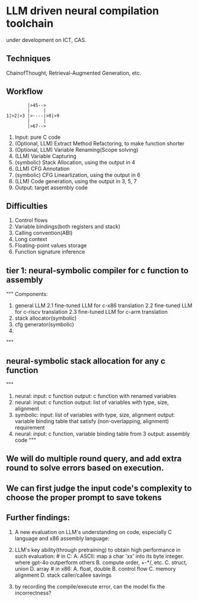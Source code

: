 # LLM driven neural compilation toolchain

under development on ICT, CAS.

## Techniques

ChainofThought, Retrieval-Augmented Generation, etc.

## Workflow
            |>45-->
            |     |
    1|>2|>3 |>----|>8|>9
            |     |
            |>67-->

1. Input: pure C code
2. (Optional, LLM) Extract Method Refactoring, to make function shorter
3. (Optional, LLM) Variable Renaming(Scope solving)
4. (LLM) Variable Capturing
5. (symbolic) Stack Allocation, using the output in 4
6. (LLM) CFG Annotation
7. (symbolic) CFG Linearlization, using the output in 6
8. (LLM) Code generation, using the output in 3, 5, 7
9. Output: target assembly code

## Difficulties

1. Control flows
2. Variable bindings(both registers and stack)
3. Calling convention(ABI)
4. Long context
5. Floating-point values storage
6. Function signature inference


## tier 1: neural-symbolic compiler for c function to assembly
"""
Components:
1. general LLM
2.1 fine-tuned LLM for c-x86 translation
2.2 fine-tuned LLM for c-riscv translation
2.3 fine-tuned LLM for c-arm translation
3. stack allocator(symbolic)
4. cfg generator(symbolic)
5. 
"""
## neural-symbolic stack allocation for any c function
"""
1. neural:
input: c function
output: c function with renamed variables
2. neural:
input: c function
output: list of variables with type, size, alignment
3. symbolic:
input: list of variables with type, size, alignment
output: variable binding table that satisfy (non-overlapping, alignment) requirement
4. neural:
input: c function, variable binding table from 3
output: assembly code
"""


## We will do multiple round query, and add extra round to solve errors based on execution.

## We can first judge the input code's complexity to choose the proper prompt to save tokens

## Further findings:

1. A new evaluation on LLM's understanding on code, especially C language and x86 assembly language:


2. LLM's key ability(through pretraining) to obtain high performance in such evaluation:
        # in C:
        A. ASCII: map a char 'xx' into its byte integer. where gpt-4o outperform others
        B. compute order, +-*/, etc.
        C. struct, union
        D. array
        # in x86:
        A. float, double
        B. control flow
        C. memory alignment
        D. stack caller/callee savings
        
3. by recording the compile/execute error, can the model fix the incorrectness?





